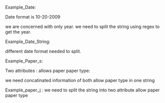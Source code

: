 Example_Date:

Date format is 10-20-2009

we are concerned with only year.
we need to split the string using regex to get the year.

Example_Date_String:

different date format needed to split.


Example_Paper_s:

Two attributes :
allows paper
paper type:

we need concatinated information of both allow paper type in one string

Example_paper_j :
we need to split the string into two attribute
allow paper 
paper type
